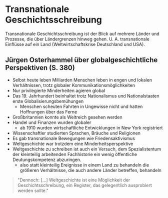 # Transnationale Geschichtsschreibung

Transnationale Geschichtsschreibung ist der Blick auf mehrere Länder und Prozesse, die über Ländergrenzen hinweg gehen. U. A. transnationale Einflüsse auf ein Land (Weltwirtschaftskrise Deutschland und USA).

## Jürgen Osterhammel über globalgeschichtliche Perspektiven (S. 380)

- Selbst heute leben Milliarden Menschen leben in engen und lokalen Verhältnissen, trotz globaler Kommunikationsmöglichkeiten
- Nur privilegierte Minderheiten agieren global
- Das 19. Jahrhundert beinhaltet trotz Nationalismus und Nationalstaaten erste Globalisierungsbemühungen
  - Menschen scheuten Fahrten in Ungewisse nicht und hatten Hoffnungen über das Ferne
- Großbritannien konnte als Weltreich gesehen werden
- Handel und Finanzen wurden globaler
  - ab 1910 wurden wirtschaftliche Entwicklungen in New York registriert
- Wissenschaftler studierten Sprachen, Bräuche und Religionen
- Es gab transnationale Bewegungen wie Friedensaktivismus
- Weltgeschichte war trotzdem eine Minderheitsperspektive
- Weltgeschichte zu schreiben ist auch ein Versuch, dem Spezialistentum der kleinteilig arbeitenden Fachhistorie ein wenig öffentliche Deutungskompetenz abzuringen.
  - also statt kleinteilig Ereignisse in einem Land zu behandeln die größeren Verhältnisse, die auch andere Länder betreffen, behandeln

> "Dennoch: [...] Weltgeschichte ist eine Möglichkeit der Geschichtsschreibung, ein Register, das gelegentlich ausprobiert werden sollte."
